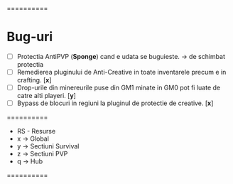 ==========
# Bug-uri
* [ ] Protectia AntiPVP (**Sponge**) cand e udata se buguieste. -> de schimbat protectia
* [ ] Remedierea pluginului de Anti-Creative in toate inventarele precum e in crafting. [**x**] 
* [ ] Drop-urile din minereurile puse din GM1 minate in GM0 pot fi luate de catre alti playeri. [**y**]
* [ ] Bypass de blocuri in regiuni la pluginul de protectie de creative. [**x**]

==========
* RS - Resurse
* x -> Global
* y -> Sectiuni Survival
* z -> Sectiuni PVP
* q -> Hub

==========